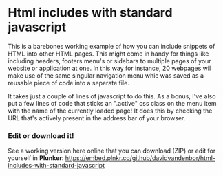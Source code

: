 # Html includes with standard javascript

This is a barebones working example of how you can include snippets of HTML into other HTML pages. This might come in handy for things like including headers, footers menu's or sidebars to multiple pages of your website or application at one. In this way for instance, 20 webpages wil make use of the same singular navigation menu whic was saved as a reusable piece of code into a seperate file.

It takes just a couple of lines of javascript to do this. As a bonus, I've also put a few lines of code that sticks an ".active" css class on the menu item with the name of the currently loaded page! It does this by checking the URL that's actively present in the address bar of your browser.

### Edit or download it!
See a working version here online that you can download (ZIP) or edit for yourself in **Plunker**:
https://embed.plnkr.co/github/davidvandenbor/html-includes-with-standard-javascript
